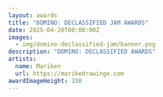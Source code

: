 ```yaml
---
layout: awards
title: "DOMINO: DECLASSIFIED JAM AWARDS"
date: 2025-04-20T00:00:00Z
images:
  - img/domino-declassified-jam/banner.png
description: "DOMINO: DECLASSIFIED AWARDS"
artists:
  name: Mariken
  url: https://marikedrawinge.com
awardImageHeight: 330
---
```

